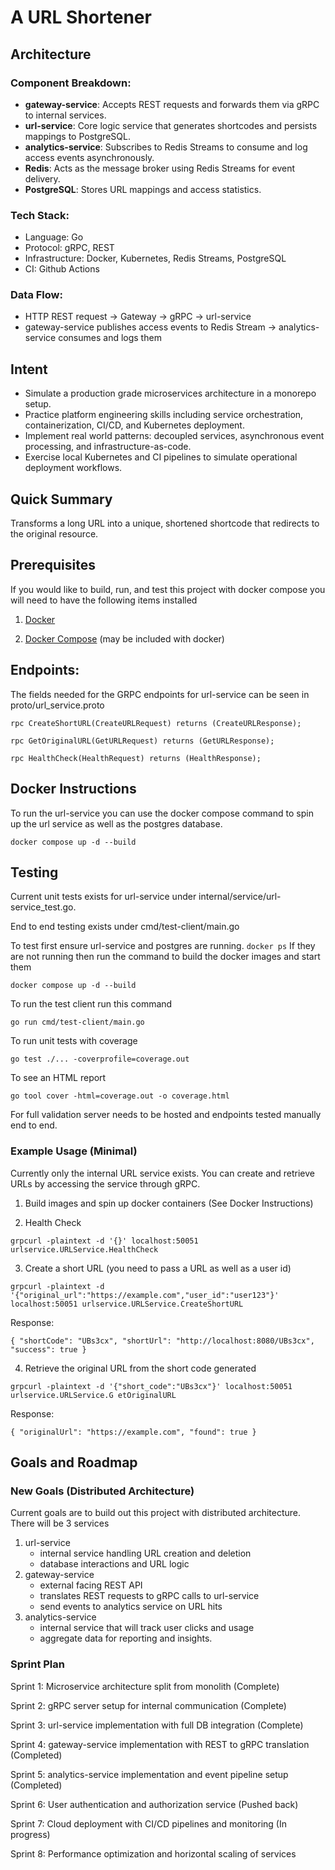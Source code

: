 # A URL Shortener

## Architecture

### Component Breakdown:
- **gateway-service**: Accepts REST requests and forwards them via gRPC to internal services.
- **url-service**: Core logic service that generates shortcodes and persists mappings to PostgreSQL.
- **analytics-service**: Subscribes to Redis Streams to consume and log access events asynchronously.
- **Redis**: Acts as the message broker using Redis Streams for event delivery.
- **PostgreSQL**: Stores URL mappings and access statistics.


### Tech Stack:
- Language: Go
- Protocol: gRPC, REST
- Infrastructure: Docker, Kubernetes, Redis Streams, PostgreSQL
- CI: Github Actions

### Data Flow:
- HTTP REST request -> Gateway -> gRPC -> url-service
- gateway-service publishes access events to Redis Stream → analytics-service consumes and logs them

## Intent 
- Simulate a production grade microservices architecture in a monorepo setup.
- Practice platform engineering skills including service orchestration, containerization, CI/CD, and Kubernetes deployment.
- Implement real world patterns: decoupled services, asynchronous event processing, and infrastructure-as-code.
- Exercise local Kubernetes and CI pipelines to simulate operational deployment workflows.


## Quick Summary 

Transforms a long URL into a unique, shortened shortcode that redirects to the original resource.

## Prerequisites

If you would like to build, run, and test this project with docker compose you will need to have the following items installed

1. [Docker](https://docs.docker.com/get-docker/) 

2. [Docker Compose](https://docs.docker.com/compose/install/) (may be included with docker)

## Endpoints:

The fields needed for the GRPC endpoints for url-service can be seen in proto/url_service.proto

    rpc CreateShortURL(CreateURLRequest) returns (CreateURLResponse);
    
    rpc GetOriginalURL(GetURLRequest) returns (GetURLResponse);
    
    rpc HealthCheck(HealthRequest) returns (HealthResponse);


## Docker Instructions

To run the url-service you can use the docker compose command to spin up the url service as well as the postgres database.

`
docker compose up -d --build
`



## Testing

Current unit tests exists for url-service under internal/service/url-service_test.go.

End to end testing exists under cmd/test-client/main.go

To test first ensure url-service and postgres are running. 
`
docker ps
`
If they are not running then run the command to build the docker images and start them

`
docker compose up -d --build
`

To run the test client run this command

`
go run cmd/test-client/main.go
`

To run unit tests with coverage 

`
go test ./... -coverprofile=coverage.out
`

To see an HTML report

`
go tool cover -html=coverage.out -o coverage.html
`

For full validation server needs to be hosted and endpoints tested manually end to end.

### Example Usage (Minimal)

Currently only the internal URL service exists. You can create and retrieve URLs by accessing the service through gRPC.

1. Build images and spin up docker containers  (See Docker Instructions)

2. Health Check

`
grpcurl -plaintext -d '{}' localhost:50051 urlservice.URLService.HealthCheck
`

3. Create a short URL (you need to pass a URL as well as a user id)


`
grpcurl -plaintext -d '{"original_url":"https://example.com","user_id":"user123"}' localhost:50051 urlservice.URLService.CreateShortURL
`

Response:

`
{
  "shortCode": "UBs3cx",
  "shortUrl": "http://localhost:8080/UBs3cx",
  "success": true
}
`

4. Retrieve the original URL from the short code generated 

`
grpcurl -plaintext -d '{"short_code":"UBs3cx"}' localhost:50051 urlservice.URLService.G
etOriginalURL
`

Response: 

`
{
  "originalUrl": "https://example.com",
  "found": true
}
`

## Goals and Roadmap 

### New Goals (Distributed Architecture)
Current goals are to build out this project with distributed architecture.
There will be 3 services

1. url-service 
    - internal service handling URL creation and deletion
    - database interactions and URL logic
2. gateway-service
    - external facing REST API
    - translates REST requests to gRPC calls to url-service
    - send events to analytics service on URL hits
3. analytics-service
    - internal service that will track user clicks and usage
    - aggregate data for reporting and insights.


### Sprint Plan
Sprint 1: Microservice architecture split from monolith (Complete)

Sprint 2: gRPC server setup for internal communication (Complete)

Sprint 3: url-service implementation with full DB integration (Complete)

Sprint 4: gateway-service implementation with REST to gRPC translation (Completed)

Sprint 5: analytics-service implementation and event pipeline setup (Completed)

Sprint 6: User authentication and authorization service (Pushed back)

Sprint 7: Cloud deployment with CI/CD pipelines and monitoring (In progress)

Sprint 8: Performance optimization and horizontal scaling of services